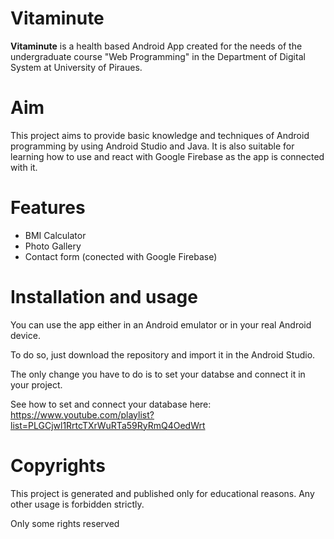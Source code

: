 # Vitaminute

**Vitaminute** is a health based Android App created for the needs of the undergraduate course "Web Programming" in the Department of Digital System at University of Piraues.

# Aim

This project aims to provide basic knowledge and techniques of Android programming by using Android Studio and Java.
It is also suitable for learning how to use and react with Google Firebase as the app is connected with it.

# Features

  - BMI Calculator
  - Photo Gallery 
  - Contact form (conected with Google Firebase)

# Installation and usage

You can use the app either in an Android emulator or in your real Android device. 

To do so, just download the repository and import it in the Android Studio.

The only change you have to do is to set your databse and connect it in your project.

See how to set and connect your database here: https://www.youtube.com/playlist?list=PLGCjwl1RrtcTXrWuRTa59RyRmQ4OedWrt

# Copyrights 

This project is generated and published only for educational reasons.
Any other usage is forbidden strictly.

Only some rights reserved
